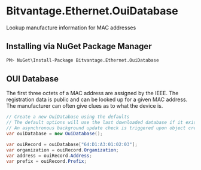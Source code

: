 # Bitvantage.Ethernet.OuiDatabase
Lookup manufacture information for MAC addresses

## Installing via NuGet Package Manager
```sh
PM> NuGet\Install-Package Bitvantage.Ethernet.OuiDatabase
```

## OUI Database
The first three octets of a MAC address are assigned by the IEEE. The registration data is public and can be looked up for a given MAC address. The manufacturer can often give clues as to what the device is. 
```csharp
// Create a new OuiDatabase using the defaults
// The default options will use the last downloaded database if it exists, and fallback to an internal database if it does not exist. 
// An asynchronous background update check is triggered upon object creation that will update the database every 30 days.
var ouiDatabase = new OuiDatabase();

var ouiRecord = ouiDatabase["64:D1:A3:01:02:03"];
var organization = ouiRecord.Organization;
var address = ouiRecord.Address;
var prefix = ouiRecord.Prefix;
```